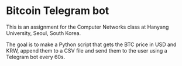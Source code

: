# Bitcoin Telegram bot

This is an assignment for the Computer Networks class at Hanyang University, Seoul, South Korea.

The goal is to make a Python script that gets the BTC price in USD and KRW, append them to a CSV file and send them to the user using a Telegram bot every 60s.

